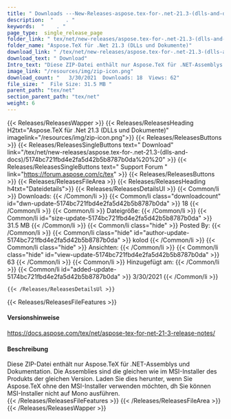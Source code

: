 ```yaml
---
title: " Downloads ---New-Releases-aspose.tex-for-.net-21.3-(dlls-and-docs) . "
description:  "    . " 
keywords:  "    . " 
page_type:  single_release_page
folder_link: " tex/net/new-releases/aspose.tex-for-.net-21.3-(dlls-and-docs)/"
folder_name: "Aspose.TeX für .Net 21.3 (DLLs und Dokumente)"
download_link: " /tex/net/new-releases/aspose.tex-for-.net-21.3-(dlls-and-docs)/5174bc721fbd4e2fa5d42b5b8787b0da"
download_text: " Download"
Intro_text: "Diese ZIP-Datei enthält nur Aspose.TeX für .NET-Assemblys und Dokumentation. D..."
image_link: "/resources/img/zip-icon.png"
download_count: "   3/30/2021  Downloads: 18  Views: 62"
file_size: "  File Size: 31.5 MB "
parent_path: "tex/net"
section_parent_path: "tex/net"
weight: 6
---
```


{{< Releases/ReleasesWapper >}}
  {{< Releases/ReleasesHeading H2txt="Aspose.TeX für .Net 21.3 (DLLs und Dokumente)" imagelink="/resources/img/zip-icon.png">}}
  {{< Releases/ReleasesButtons >}}
    {{< Releases/ReleasesSingleButtons text=" Download" link="/tex/net/new-releases/aspose.tex-for-.net-21.3-(dlls-and-docs)/5174bc721fbd4e2fa5d42b5b8787b0da%20%20" >}}
    {{< Releases/ReleasesSingleButtons text=" Support Forum " link="https://forum.aspose.com/c/tex" >}}
  {{< Releases/ReleasesButtons >}}
  {{< Releases/ReleasesFileArea >}}
    {{< Releases/ReleasesHeading h4txt="Dateidetails">}}
    {{< Releases/ReleasesDetailsUl >}}
            {{< Common/li >}} Downloads: {{< /Common/li >}}
      {{< Common/li class="downloadcount" id="dwn-update-5174bc721fbd4e2fa5d42b5b8787b0da" >}} 18 {{< /Common/li >}}
      {{< Common/li >}} Dateigröße: {{< /Common/li >}}
      {{< Common/li id="size-update-5174bc721fbd4e2fa5d42b5b8787b0da" >}} 31.5 MB {{< /Common/li >}} 
      {{< Common/li  class="hide" >}} Posted By: {{< /Common/li >}} 
      {{< Common/li class="hide" id="author-update-5174bc721fbd4e2fa5d42b5b8787b0da" >}} kolod {{< /Common/li >}}
      {{< Common/li class="hide" >}} Ansichten: {{< /Common/li >}}
      {{< Common/li class="hide" id="view-update-5174bc721fbd4e2fa5d42b5b8787b0da" >}} 63 {{< /Common/li >}}
      {{< Common/li >}} Hinzugefügt am: {{< /Common/li >}}
      {{< Common/li id="added-update-5174bc721fbd4e2fa5d42b5b8787b0da" >}} 3/30/2021 {{< /Common/li >}} 

    {{< /Releases/ReleasesDetailsUl >}}

  {{< Releases/ReleasesFileFeatures >}}
      <h4>Versionshinweise</h4><div> <a href="https://docs.aspose.com/tex/net/aspose-tex-for-net-21-3-release-notes/">https://docs.aspose.com/tex/net/aspose-tex-for-net-21-3-release-notes/</a></div><h4> Beschreibung</h4><div class="HTMLDescription"> Diese ZIP-Datei enthält nur Aspose.TeX für .NET-Assemblys und Dokumentation. Die Assemblies sind die gleichen wie im MSI-Installer des Produkts der gleichen Version. Laden Sie dies herunter, wenn Sie Aspose.TeX ohne den MSI-Installer verwenden möchten, dh Sie können MSI-Installer nicht auf Mono ausführen.</div>
  {{< /Releases/ReleasesFileFeatures >}}
 {{< /Releases/ReleasesFileArea >}}
{{< /Releases/ReleasesWapper >}}



